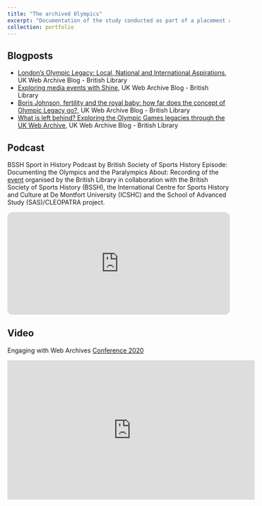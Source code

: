 ```yaml
---
title: "The archived Olympics"
excerpt: "Documentation of the study conducted as part of a placement at the British Library (UK Web Archive - UKWA) under the project CLEOPATRA. The main objective is making use of the UKWA to explore the different approaches taken by news organisations, government websites and activist blogs to the legacy of the 2012 London Olympics. <br/><img src='/images/webarchive.png'>"
collection: portfolio
---
```

## Blogposts

- [London’s Olympic Legacy: Local, National and International Aspirations](https://blogs.bl.uk/webarchive/2021/07/londons-olympic-legacy-local-national-and-international-aspirations.html), UK Web Archive Blog - British Library
- [Exploring media events with Shine](https://blogs.bl.uk/webarchive/2020/10/exploring-media-events-with-shine.html), UK Web Archive Blog - British Library
- [Boris Johnson, fertility and the royal baby: how far does the concept of Olympic Legacy go?](https://blogs.bl.uk/webarchive/2020/03/boris-johnson-fertility-and-the-royal-baby-how-far-does-the-concept-of-olympic-legacy-go.html), UK Web Archive Blog - British Library
- [What is left behind? Exploring the Olympic Games legacies through the UK Web Archive](https://blogs.bl.uk/webarchive/2019/12/what-is-left-behind-exploring-the-olympic-games-legacies-through-the-uk-web-archive-.html), UK Web Archive Blog - British Library

## Podcast

BSSH Sport in History Podcast by British Society of Sports History
Episode: Documenting the Olympics and the Paralympics
About: Recording of the [event](https://blogs.bl.uk/socialscience/2021/06/olympics-paralympics.html) organised by the British Library in collaboration with the British Society of Sports History (BSSH), the International Centre for Sports History and Culture at De Montfort University (ICSHC) and the School of Advanced Study (SAS)/CLEOPATRA project.

<iframe style="border-radius:12px" src="https://open.spotify.com/embed/episode/5zDSk4JsfOvO8Jq4Aq1cXL?utm_source=generator" width="100%" height="232" frameBorder="0" allowfullscreen="" allow="autoplay; clipboard-write; encrypted-media; fullscreen; picture-in-picture"></iframe>

## Video

Engaging with Web Archives [Conference 2020](https://blogs.bl.uk/webarchive/2020/10/engaging-with-web-archives-conference-report.html)

<iframe width="560" height="315" src="https://www.youtube.com/embed/25_1nuvFXtY" title="YouTube video player" frameborder="0" allow="accelerometer; autoplay; clipboard-write; encrypted-media; gyroscope; picture-in-picture" allowfullscreen></iframe>
